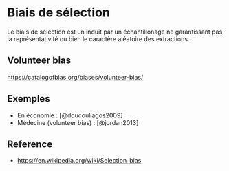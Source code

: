 # Biais de sélection

Le biais de sélection est un induit par un échantillonage ne garantissant pas la représentativité ou bien le caractère aléatoire des extractions.

## Volunteer bias

https://catalogofbias.org/biases/volunteer-bias/

## Exemples

- En économie : [@doucouliagos2009]
- Médecine (volunteer bias) : [@jordan2013]

## Reference

- https://en.wikipedia.org/wiki/Selection_bias
